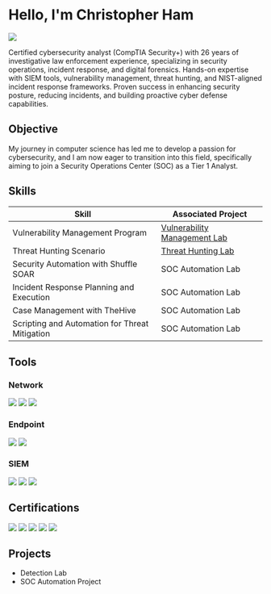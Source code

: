 # Hello, I'm Christopher Ham
<a href="https://linkedin.com/in/christopherham252"><img src="https://img.shields.io/badge/-LinkedIn-0072b1?&style=for-the-badge&logo=linkedin&logoColor=white" /></a>

Certified cybersecurity analyst (CompTIA Security+) with 26 years of investigative law enforcement experience, specializing in security operations, incident response, and digital forensics. Hands-on expertise with SIEM tools, vulnerability management, threat hunting, and NIST-aligned incident response frameworks.  Proven success in enhancing security posture, reducing incidents, and building proactive cyber defense capabilities.

## Objective


My journey in computer science has led me to develop a passion for cybersecurity, and I am now eager to transition into this field, specifically aiming to join a Security Operations Center (SOC) as a Tier 1 Analyst.

## Skills


| Skill                                         | Associated Project         |
|-----------------------------------------------|----------------------------|
| Vulnerability Management Program          | <a href="https://github.com/cham252/Vulnerability-Management-Program">Vulnerability Management Lab</a>|
| Threat Hunting Scenario | <a href="https://github.com/cham252/Threat-Hunting-Scenario-">Threat Hunting Lab</a>|
| Security Automation with Shuffle SOAR         | SOC Automation Lab|
| Incident Response Planning and Execution      | SOC Automation Lab|
| Case Management with TheHive                  | SOC Automation Lab|
| Scripting and Automation for Threat Mitigation | SOC Automation Lab|

## Tools


### Network
<div>
    <img src="https://img.shields.io/badge/Wireshark-blue?logo=wireshark" />
    <img src="https://img.shields.io/badge/-Suricata-EF3B2D?&style=for-the-badge&logo=Suricata&logoColor=white" />
    <img src="https://img.shields.io/badge/-Zeek-777BB4?&style=for-the-badge&logo=Zeek&logoColor=white" />
</div>

### Endpoint
<div>
    <img src="https://img.shields.io/badge/-Microsoft_Defender_for_Endpoint-00A4EF?&style=for-the-badge&logo=Microsoft&logoColor=white" />
    <img src="https://img.shields.io/badge/-Velociraptor-4B275F?&style=for-the-badge&logo=Velociraptor&logoColor=white" />
</div>

### SIEM
<div>
    <img src="https://img.shields.io/badge/-Microsoft_Sentinel-0078D4?&style=for-the-badge&logo=Microsoft&logoColor=white" />
    <img src="https://img.shields.io/badge/-Splunk-000000?&style=for-the-badge&logo=Splunk&logoColor=white" />
    <img src="https://img.shields.io/badge/-Elastic-005571?&style=for-the-badge&logo=Elastic&logoColor=white" />
</div>

## Certifications

<div>
<img src="https://img.shields.io/badge/CompTIA-Security%2B-red?logo=comptia&logoColor=white" />
<img src="https://img.shields.io/badge/CompTIA-Network%2B-orange?logo=comptia&logoColor=white" />
<img src="https://img.shields.io/badge/CompTIA-CASP%2B-darkgreen?logo=comptia&logoColor=white" />
<img src="https://img.shields.io/badge/EC--Council-CIH-crimson?logo=linuxfoundation&logoColor=white" />
<img src="https://img.shields.io/badge/EC--Council-CEH-black?logo=linuxfoundation&logoColor=white" />
</div>

## Projects
- Detection Lab
- SOC Automation Project
